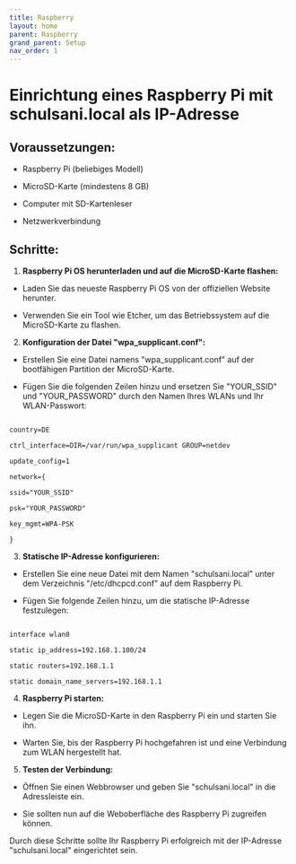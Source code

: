 ```yaml
---
title: Raspberry
layout: home
parent: Raspberry
grand_parent: Setup
nav_order: 1
---
```

# Einrichtung eines Raspberry Pi mit schulsani.local als IP-Adresse

## Voraussetzungen:

- Raspberry Pi (beliebiges Modell)

- MicroSD-Karte (mindestens 8 GB)

- Computer mit SD-Kartenleser

- Netzwerkverbindung

## Schritte:

1. **Raspberry Pi OS herunterladen und auf die MicroSD-Karte flashen:**

- Laden Sie das neueste Raspberry Pi OS von der offiziellen Website herunter.

- Verwenden Sie ein Tool wie Etcher, um das Betriebssystem auf die MicroSD-Karte zu flashen.

2. **Konfiguration der Datei "wpa_supplicant.conf":**

- Erstellen Sie eine Datei namens "wpa_supplicant.conf" auf der bootfähigen Partition der MicroSD-Karte.

- Fügen Sie die folgenden Zeilen hinzu und ersetzen Sie "YOUR_SSID" und "YOUR_PASSWORD" durch den Namen Ihres WLANs und Ihr WLAN-Passwort:

```plaintext

country=DE

ctrl_interface=DIR=/var/run/wpa_supplicant GROUP=netdev

update_config=1

network={

ssid="YOUR_SSID"

psk="YOUR_PASSWORD"

key_mgmt=WPA-PSK

}

```

3. **Statische IP-Adresse konfigurieren:**

- Erstellen Sie eine neue Datei mit dem Namen "schulsani.local" unter dem Verzeichnis "/etc/dhcpcd.conf" auf dem Raspberry Pi.

- Fügen Sie folgende Zeilen hinzu, um die statische IP-Adresse festzulegen:

```plaintext

interface wlan0

static ip_address=192.168.1.100/24

static routers=192.168.1.1

static domain_name_servers=192.168.1.1

```

4. **Raspberry Pi starten:**

- Legen Sie die MicroSD-Karte in den Raspberry Pi ein und starten Sie ihn.

- Warten Sie, bis der Raspberry Pi hochgefahren ist und eine Verbindung zum WLAN hergestellt hat.

5. **Testen der Verbindung:**

- Öffnen Sie einen Webbrowser und geben Sie "schulsani.local" in die Adressleiste ein.

- Sie sollten nun auf die Weboberfläche des Raspberry Pi zugreifen können.

Durch diese Schritte sollte Ihr Raspberry Pi erfolgreich mit der IP-Adresse "schulsani.local" eingerichtet sein.

